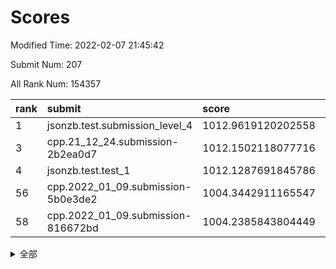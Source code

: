 # Scores

Modified Time: 2022-02-07 21:45:42

Submit Num: 207

All Rank Num: 154357

| rank |               submit               |       score        |       sigma        | pk_num |
| :--- | :--------------------------------- | :----------------- | :----------------- | :----- |
| 1    | jsonzb.test.submission_level_4     | 1012.9619120202558 | 0.7928014306211709 | 2980   |
| 3    | cpp.21_12_24.submission-2b2ea0d7   | 1012.1502118077716 | 0.794370695668578  | 2983   |
| 4    | jsonzb.test.test_1                 | 1012.1287691845786 | 0.794286759975401  | 2983   |
| 56   | cpp.2022_01_09.submission-5b0e3de2 | 1004.3442911165547 | 0.7148251863892852 | 2981   |
| 58   | cpp.2022_01_09.submission-816672bd | 1004.2385843804449 | 0.7281853967454367 | 2984   |


<details>
<summary>全部</summary>

| rank |                 submit                 |       score        |       sigma        | pk_num |
| :--- | :------------------------------------- | :----------------- | :----------------- | :----- |
| 1    | jsonzb.test.submission_level_4         | 1012.9619120202558 | 0.7928014306211709 | 2980   |
| 2    | gobigger.level_3.submission_level_3_18 | 1012.3683368197408 | 0.7982282803920937 | 2987   |
| 3    | cpp.21_12_24.submission-2b2ea0d7       | 1012.1502118077716 | 0.794370695668578  | 2983   |
| 4    | jsonzb.test.test_1                     | 1012.1287691845786 | 0.794286759975401  | 2983   |
| 5    | gobigger.level_3.submission_level_3_8  | 1011.2674058466242 | 0.7511199854881628 | 2985   |
| 6    | gobigger.level_3.submission_level_3_23 | 1011.01790844539   | 0.7676631030616458 | 2982   |
| 7    | gobigger.level_3.submission_level_3_30 | 1010.9867164351145 | 0.8026369889796195 | 2982   |
| 8    | gobigger.level_3.submission_level_3_29 | 1010.9206714288339 | 0.7801754781914249 | 2980   |
| 9    | gobigger.level_3.submission_level_3_24 | 1010.739578321753  | 0.7664621797391695 | 2982   |
| 10   | gobigger.level_3.submission_level_3_45 | 1010.5534400349785 | 0.7730419271533348 | 2981   |
| 11   | gobigger.level_3.submission_level_3_9  | 1010.4397081858731 | 0.7469859067205509 | 2977   |
| 12   | gobigger.level_3.submission_level_3_26 | 1010.3739062955642 | 0.7596581525768014 | 2980   |
| 13   | gobigger.level_3.submission_level_3_35 | 1010.3419732239903 | 0.7518150132610394 | 2984   |
| 14   | gobigger.level_3.submission_level_3_39 | 1010.3135558746764 | 0.7630602375097367 | 2983   |
| 15   | gobigger.level_3.submission_level_3_48 | 1010.2697328185611 | 0.7579738853865141 | 2981   |
| 16   | gobigger.level_3.submission_level_3_40 | 1010.2265145220456 | 0.7523433721631615 | 2985   |
| 17   | gobigger.level_3.submission_level_3_32 | 1010.2191268175036 | 0.7594288141833174 | 2986   |
| 18   | gobigger.level_3.submission_level_3_20 | 1010.1525790893202 | 0.7595111431714209 | 2985   |
| 19   | gobigger.level_3.submission_level_3_38 | 1010.1376668174447 | 0.7499788713030455 | 2989   |
| 20   | gobigger.level_3.submission_level_3_41 | 1010.1171682419623 | 0.7434759144904306 | 2984   |
| 21   | gobigger.level_3.submission_level_3_4  | 1010.0532706817115 | 0.7601123785031353 | 2985   |
| 22   | gobigger.level_3.submission_level_3_1  | 1009.9691122700295 | 0.7775048327011176 | 2979   |
| 23   | gobigger.level_3.submission_level_3_31 | 1009.9284999241733 | 0.7725646489864729 | 2986   |
| 24   | gobigger.level_3.submission_level_3_7  | 1009.8615554990425 | 0.7567997197571743 | 2983   |
| 25   | gobigger.level_3.submission_level_3_5  | 1009.8417298864493 | 0.748364227033202  | 2984   |
| 26   | gobigger.level_3.submission_level_3_19 | 1009.8257598402108 | 0.7603065836792366 | 2983   |
| 27   | gobigger.level_3.submission_level_3_37 | 1009.7927985068576 | 0.7566688847670543 | 2984   |
| 28   | gobigger.level_3.submission_level_3_44 | 1009.7470658776738 | 0.758621925711423  | 2988   |
| 29   | gobigger.level_3.submission_level_3_0  | 1009.6193886498681 | 0.7415591534631972 | 2987   |
| 30   | gobigger.level_3.submission_level_3_49 | 1009.5607591632788 | 0.7538428295616973 | 2984   |
| 31   | gobigger.level_3.submission_level_3_22 | 1009.5440304170977 | 0.7867126246426998 | 2988   |
| 32   | gobigger.level_3.submission_level_3_16 | 1009.5415181088619 | 0.747849467447052  | 2984   |
| 33   | gobigger.level_3.submission_level_3_14 | 1009.5377712881523 | 0.7397701994442853 | 2982   |
| 34   | gobigger.level_3.submission_level_3_25 | 1009.5359787282562 | 0.7686056657144386 | 2983   |
| 35   | gobigger.level_3.submission_level_3_36 | 1009.526328124561  | 0.7643400766434687 | 2979   |
| 36   | gobigger.level_3.submission_level_3_27 | 1009.5222551074916 | 0.7546749798642738 | 2982   |
| 37   | gobigger.level_3.submission_level_3_3  | 1009.5211513600054 | 0.761194074033755  | 2983   |
| 38   | gobigger.level_3.submission_level_3_11 | 1009.4611490532046 | 0.7432839662682165 | 2979   |
| 39   | gobigger.level_3.submission_level_3_28 | 1009.4571663278246 | 0.7405693126363391 | 2983   |
| 40   | gobigger.level_3.submission_level_3_34 | 1009.3938057290636 | 0.7447005694536427 | 2983   |
| 41   | gobigger.level_3.submission_level_3_2  | 1009.3793106918565 | 0.7665801272793986 | 2981   |
| 42   | gobigger.level_3.submission_level_3_6  | 1009.3464437911655 | 0.735095681738746  | 2986   |
| 43   | gobigger.level_3.submission_level_3_15 | 1009.3236350432106 | 0.7557018424946069 | 2979   |
| 44   | gobigger.level_3.submission_level_3_42 | 1009.260823259248  | 0.7332118801719036 | 2981   |
| 45   | gobigger.level_3.submission_level_3_33 | 1009.2507534835698 | 0.7494548347793679 | 2983   |
| 46   | gobigger.level_3.submission_level_3_10 | 1009.1572177244902 | 0.7385577864517642 | 2985   |
| 47   | gobigger.level_3.submission_level_3_12 | 1009.1215467372537 | 0.7522721866401118 | 2985   |
| 48   | gobigger.level_3.submission_level_3_43 | 1009.0962126924846 | 0.7340083039349458 | 2982   |
| 49   | gobigger.level_3.submission_level_3_13 | 1008.8812883885527 | 0.7207135519795058 | 2981   |
| 50   | gobigger.level_3.submission_level_3_46 | 1008.8288627430867 | 0.7479156567389668 | 2986   |
| 51   | gobigger.level_3.submission_level_3_21 | 1008.6085322357563 | 0.7330220944669189 | 2983   |
| 52   | gobigger.level_3.submission_level_3_17 | 1008.4168160351155 | 0.7409015852162558 | 2982   |
| 53   | gobigger.level_3.submission_level_3_47 | 1008.0698307643049 | 0.7237966334118417 | 2980   |
| 54   | gobigger.level_1.submission_level_1_29 | 1005.0155407682272 | 0.7101912094684866 | 2983   |
| 55   | gobigger.level_1.submission_level_1_12 | 1004.9324916069328 | 0.7136564583507431 | 2986   |
| 56   | cpp.2022_01_09.submission-5b0e3de2     | 1004.3442911165547 | 0.7148251863892852 | 2981   |
| 57   | gobigger.level_1.submission_level_1_42 | 1004.2993041404831 | 0.7168730150173689 | 2981   |
| 58   | cpp.2022_01_09.submission-816672bd     | 1004.2385843804449 | 0.7281853967454367 | 2984   |
| 59   | gobigger.level_1.submission_level_1_46 | 1004.2290546630852 | 0.7262072969446132 | 2989   |
| 60   | gobigger.level_1.submission_level_1_30 | 1004.1027097243448 | 0.7288498410136528 | 2980   |
| 61   | gobigger.level_1.submission_level_1_21 | 1004.0478032252194 | 0.7088141166370078 | 2987   |
| 62   | gobigger.level_1.submission_level_1_25 | 1003.9437228302271 | 0.7205482363142792 | 2982   |
| 63   | gobigger.level_1.submission_level_1_39 | 1003.8670058825617 | 0.7107696347008557 | 2982   |
| 64   | gobigger.level_1.submission_level_1_7  | 1003.850482191768  | 0.7210641549376668 | 2985   |
| 65   | gobigger.level_1.submission_level_1_41 | 1003.8298022133326 | 0.7124952469622085 | 2974   |
| 66   | gobigger.level_1.submission_level_1_11 | 1003.8158851441193 | 0.7012614905139211 | 2987   |
| 67   | gobigger.level_1.submission_level_1_48 | 1003.787919519276  | 0.718067752900837  | 2981   |
| 68   | gobigger.level_1.submission_level_1_4  | 1003.7406181557483 | 0.7227254946288907 | 2985   |
| 69   | gobigger.level_1.submission_level_1_14 | 1003.7198886497167 | 0.7100757668389782 | 2982   |
| 70   | gobigger.level_1.submission_level_1_8  | 1003.7052866088108 | 0.7203679271525747 | 2980   |
| 71   | gobigger.level_1.submission_level_1_26 | 1003.6643794880498 | 0.7178159720324269 | 2982   |
| 72   | gobigger.level_1.submission_level_1_19 | 1003.5943782007985 | 0.7149272169516262 | 2987   |
| 73   | gobigger.level_1.submission_level_1_6  | 1003.5559575427964 | 0.7073098737998597 | 2982   |
| 74   | gobigger.level_1.submission_level_1_22 | 1003.55191715369   | 0.7116417952265781 | 2979   |
| 75   | gobigger.level_1.submission_level_1_17 | 1003.5263444197991 | 0.7161183752479873 | 2984   |
| 76   | gobigger.level_1.submission_level_1_37 | 1003.4479091628525 | 0.7266619130341877 | 2983   |
| 77   | gobigger.level_1.submission_level_1_24 | 1003.4429711081724 | 0.7132099859484701 | 2981   |
| 78   | gobigger.level_1.submission_level_1_44 | 1003.4349044603538 | 0.7045744300929854 | 2983   |
| 79   | gobigger.level_1.submission_level_1_2  | 1003.3731169429213 | 0.7169728853719468 | 2985   |
| 80   | gobigger.level_1.submission_level_1_9  | 1003.3569913814712 | 0.7071703583998151 | 2982   |
| 81   | gobigger.level_1.submission_level_1_20 | 1003.354472066112  | 0.7153818532420688 | 2984   |
| 82   | gobigger.level_1.submission_level_1_27 | 1003.3221455761922 | 0.7113209923781751 | 2984   |
| 83   | gobigger.level_1.submission_level_1_32 | 1003.2348868602937 | 0.7184803275496103 | 2984   |
| 84   | gobigger.level_1.submission_level_1_13 | 1003.2212753216318 | 0.6978717565084905 | 2984   |
| 85   | gobigger.level_1.submission_level_1_35 | 1003.1937302001281 | 0.7135998981324996 | 2981   |
| 86   | gobigger.level_1.submission_level_1_15 | 1003.1772905946411 | 0.7102588252319432 | 2982   |
| 87   | gobigger.level_1.submission_level_1_47 | 1003.1693696263878 | 0.7107212088991365 | 2981   |
| 88   | gobigger.level_1.submission_level_1_18 | 1003.1319116027425 | 0.7165499423783636 | 2984   |
| 89   | gobigger.level_1.submission_level_1_1  | 1003.0854770077818 | 0.7247266534145284 | 2980   |
| 90   | gobigger.level_1.submission_level_1_33 | 1003.0774524187943 | 0.7125494054653276 | 2980   |
| 91   | gobigger.level_1.submission_level_1_10 | 1003.0556537242892 | 0.7102335592458974 | 2986   |
| 92   | gobigger.level_1.submission_level_1_38 | 1003.0516693843949 | 0.726716287476943  | 2981   |
| 93   | gobigger.level_1.submission_level_1_34 | 1003.0001216158656 | 0.7067914777506783 | 2986   |
| 94   | gobigger.level_1.submission_level_1_5  | 1002.9701034771667 | 0.7238037016506051 | 2982   |
| 95   | gobigger.level_1.submission_level_1_49 | 1002.8742453536499 | 0.7094364841843512 | 2982   |
| 96   | gobigger.level_1.submission_level_1_23 | 1002.8040658350292 | 0.7080958020169377 | 2983   |
| 97   | gobigger.level_1.submission_level_1_3  | 1002.7133884336067 | 0.7110097803012608 | 2984   |
| 98   | gobigger.level_1.submission_level_1_36 | 1002.6971850444737 | 0.7133672993944652 | 2979   |
| 99   | gobigger.level_1.submission_level_1_28 | 1002.6895499964786 | 0.7063233267606852 | 2984   |
| 100  | gobigger.level_1.submission_level_1_40 | 1002.6250529320477 | 0.716730176621815  | 2979   |
| 101  | gobigger.level_1.submission_level_1_31 | 1002.3890475875002 | 0.7150569827261323 | 2984   |
| 102  | gobigger.level_1.submission_level_1_45 | 1002.3569035757192 | 0.7231879132332732 | 2987   |
| 103  | gobigger.level_1.submission_level_1_16 | 1002.2774116932773 | 0.7103494162649832 | 2987   |
| 104  | gobigger.level_1.submission_level_1_0  | 1002.1456832666624 | 0.7185928142524133 | 2984   |
| 105  | gobigger.level_1.submission_level_1_43 | 1001.6578671636568 | 0.7226591403199178 | 2987   |
| 106  | gobigger.random.submission_random_24   | 998.3321350591672  | 0.7122903677257425 | 2985   |
| 107  | gobigger.random.submission_random_22   | 997.4520161319334  | 0.6983295208878029 | 2983   |
| 108  | gobigger.random.submission_random_41   | 997.446860725686   | 0.7099386479076092 | 2980   |
| 109  | gobigger.random.submission_random_35   | 997.1567145754107  | 0.7122210383575683 | 2986   |
| 110  | gobigger.random.submission_random_1    | 996.8138258915772  | 0.7211013726794622 | 2980   |
| 111  | gobigger.random.submission_random_21   | 996.7166922015562  | 0.7078314380751823 | 2982   |
| 112  | gobigger.random.submission_random_8    | 996.697625228443   | 0.7157749360921271 | 2984   |
| 113  | gobigger.random.submission_random_12   | 996.4948862971131  | 0.7047041913794901 | 2983   |
| 114  | gobigger.random.submission_random_26   | 996.4692916574619  | 0.70891181373271   | 2980   |
| 115  | gobigger.random.submission_random_15   | 996.4331171637147  | 0.7251415620774999 | 2984   |
| 116  | gobigger.random.submission_random_43   | 996.4071746500606  | 0.7105292506474489 | 2985   |
| 117  | gobigger.random.submission_random_37   | 996.2717787123006  | 0.7002451708252112 | 2986   |
| 118  | gobigger.random.submission_random_45   | 996.2696364386759  | 0.7129175430312645 | 2981   |
| 119  | gobigger.random.submission_random_23   | 996.1824364306075  | 0.7038889134631674 | 2981   |
| 120  | gobigger.random.submission_random_47   | 996.1740593502126  | 0.7093762522427918 | 2981   |
| 121  | gobigger.random.submission_random_6    | 996.1571018638208  | 0.7109719704165702 | 2987   |
| 122  | gobigger.random.submission_random_27   | 996.1456051161401  | 0.7239516738405127 | 2979   |
| 123  | gobigger.random.submission_random_38   | 996.1114532348034  | 0.7025170133755447 | 2980   |
| 124  | gobigger.random.submission_random_42   | 996.0336842126129  | 0.717937579491688  | 2982   |
| 125  | gobigger.random.submission_random_32   | 996.0172714727555  | 0.7124547805759942 | 2987   |
| 126  | gobigger.random.submission_random_28   | 996.0153326235494  | 0.7235434808922772 | 2986   |
| 127  | gobigger.random.submission_random_16   | 996.0016054683248  | 0.6950642912281676 | 2984   |
| 128  | gobigger.random.submission_random_30   | 995.9549579931175  | 0.7059569014575487 | 2981   |
| 129  | gobigger.random.submission_random_48   | 995.9331128195647  | 0.7008642620119458 | 2985   |
| 130  | gobigger.random.submission_random_29   | 995.8319863363937  | 0.7091133794874512 | 2984   |
| 131  | gobigger.random.submission_random_36   | 995.8207940571333  | 0.7127963667740319 | 2981   |
| 132  | gobigger.random.submission_random_25   | 995.7863682074083  | 0.7138976842561185 | 2979   |
| 133  | gobigger.random.submission_random_13   | 995.7620412265696  | 0.6978749008423992 | 2985   |
| 134  | gobigger.random.submission_random_49   | 995.6942047139803  | 0.712000905001327  | 2983   |
| 135  | gobigger.random.submission_random_39   | 995.6617987382812  | 0.7212546667435131 | 2988   |
| 136  | gobigger.random.submission_random_31   | 995.6407279827954  | 0.7043329954998326 | 2980   |
| 137  | gobigger.random.submission_random_44   | 995.632792637274   | 0.7234724216402848 | 2985   |
| 138  | gobigger.random.submission_random_40   | 995.6239805431956  | 0.7211985181719572 | 2989   |
| 139  | gobigger.level_2.submission_level_2_31 | 995.5589614080609  | 0.714120145954557  | 2984   |
| 140  | gobigger.random.submission_random_7    | 995.5588036288817  | 0.7303391021839646 | 2980   |
| 141  | gobigger.random.submission_random_3    | 995.4474517867112  | 0.7133750882110236 | 2977   |
| 142  | gobigger.random.submission_random_9    | 995.437693716602   | 0.7181267971798121 | 2980   |
| 143  | gobigger.random.submission_random_17   | 995.417399119798   | 0.7152727948979785 | 2986   |
| 144  | gobigger.random.submission_random_20   | 995.4046504745875  | 0.7082235581444427 | 2987   |
| 145  | gobigger.random.submission_random_0    | 995.3993858316553  | 0.7062167524110646 | 2983   |
| 146  | gobigger.random.submission_random_2    | 995.3802369257187  | 0.7037893002189239 | 2988   |
| 147  | gobigger.random.submission_random_33   | 995.2153140942365  | 0.7353682686374529 | 2981   |
| 148  | gobigger.random.submission_random_34   | 995.1186214161604  | 0.719776839082725  | 2986   |
| 149  | gobigger.random.submission_random_4    | 995.0893472885273  | 0.7104308364989228 | 2983   |
| 150  | gobigger.random.submission_random_5    | 995.0657685491087  | 0.7119064453829484 | 2983   |
| 151  | gobigger.random.submission_random_10   | 994.9544056051074  | 0.6990152524136011 | 2985   |
| 152  | gobigger.random.submission_random_46   | 994.9500246745013  | 0.7196620356884781 | 2986   |
| 153  | gobigger.random.submission_random_14   | 994.6947382193051  | 0.7088106905342758 | 2980   |
| 154  | gobigger.random.submission_random_19   | 994.5039076471173  | 0.7094585910047786 | 2981   |
| 155  | gobigger.random.submission_random_11   | 994.37991895658    | 0.7309517389327742 | 2985   |
| 156  | gobigger.random.submission_random_18   | 994.3328272337293  | 0.7141979069436857 | 2977   |
| 157  | gobigger.level_2.submission_level_2_1  | 994.2401417864289  | 0.726888650103641  | 2978   |
| 158  | gobigger.level_2.submission_level_2_33 | 993.8931589335803  | 0.7269243192009585 | 2982   |
| 159  | gobigger.level_2.submission_level_2_5  | 993.6685043746108  | 0.7430312582147981 | 2984   |
| 160  | gobigger.level_2.submission_level_2_6  | 993.4363616703436  | 0.7488728540701597 | 2982   |
| 161  | gobigger.level_2.submission_level_2_26 | 993.3835475734327  | 0.7276243104605334 | 2979   |
| 162  | gobigger.level_2.submission_level_2_25 | 993.2699709336299  | 0.7399702336784071 | 2980   |
| 163  | gobigger.level_2.submission_level_2_14 | 993.2662429004234  | 0.7585889992102081 | 2980   |
| 164  | gobigger.level_2.submission_level_2_38 | 992.9575274375331  | 0.745334835468869  | 2978   |
| 165  | gobigger.level_2.submission_level_2_29 | 992.915329317126   | 0.7449983564573817 | 2985   |
| 166  | gobigger.level_2.submission_level_2_23 | 992.9009954338601  | 0.7326698121506873 | 2981   |
| 167  | gobigger.level_2.submission_level_2_22 | 992.899128314341   | 0.7465806655928731 | 2980   |
| 168  | gobigger.level_2.submission_level_2_28 | 992.8969015048034  | 0.7381588683718676 | 2984   |
| 169  | gobigger.level_2.submission_level_2_7  | 992.8890387492162  | 0.7472851232748257 | 2987   |
| 170  | gobigger.level_2.submission_level_2_8  | 992.8338736147252  | 0.7489166796471002 | 2986   |
| 171  | gobigger.level_2.submission_level_2_44 | 992.6252435344056  | 0.724171823647245  | 2983   |
| 172  | gobigger.level_2.submission_level_2_3  | 992.6166796250342  | 0.7364339362625819 | 2983   |
| 173  | gobigger.level_2.submission_level_2_24 | 992.5470666086635  | 0.7478672665125489 | 2979   |
| 174  | gobigger.level_2.submission_level_2_10 | 992.5084094782829  | 0.7508540527516999 | 2982   |
| 175  | gobigger.level_2.submission_level_2_27 | 992.4629398789687  | 0.7465282499091946 | 2982   |
| 176  | gobigger.level_2.submission_level_2_45 | 992.3959301054197  | 0.7344803628560321 | 2980   |
| 177  | gobigger.level_2.submission_level_2_40 | 992.3918895096048  | 0.7613558011342397 | 2981   |
| 178  | gobigger.level_2.submission_level_2_17 | 992.332904695228   | 0.7577724812966077 | 2981   |
| 179  | gobigger.level_2.submission_level_2_30 | 992.2976120379852  | 0.7412884162191065 | 2984   |
| 180  | gobigger.level_2.submission_level_2_43 | 992.2957727409075  | 0.7570814848012523 | 2983   |
| 181  | gobigger.level_2.submission_level_2_32 | 992.2596135461516  | 0.742231631925703  | 2980   |
| 182  | gobigger.level_2.submission_level_2_21 | 992.2193409493924  | 0.7446522980682898 | 2984   |
| 183  | gobigger.level_2.submission_level_2_16 | 992.0941065712402  | 0.746800573835628  | 2978   |
| 184  | gobigger.level_2.submission_level_2_49 | 992.0483681697697  | 0.7463540139835958 | 2983   |
| 185  | gobigger.level_2.submission_level_2_48 | 991.8711489874331  | 0.7356159564897894 | 2984   |
| 186  | gobigger.level_2.submission_level_2_12 | 991.8657829539434  | 0.765751784393869  | 2987   |
| 187  | gobigger.level_2.submission_level_2_19 | 991.8403734899182  | 0.7343139398757851 | 2985   |
| 188  | gobigger.level_2.submission_level_2_11 | 991.8167027891897  | 0.7447073648781883 | 2984   |
| 189  | gobigger.level_2.submission_level_2_41 | 991.6911925135965  | 0.7421433471828333 | 2978   |
| 190  | gobigger.level_2.submission_level_2_46 | 991.477503746238   | 0.738878791917924  | 2984   |
| 191  | gobigger.level_2.submission_level_2_18 | 991.459446715545   | 0.7524792519422768 | 2981   |
| 192  | gobigger.level_2.submission_level_2_37 | 991.4525818077268  | 0.7479465572383983 | 2988   |
| 193  | gobigger.level_2.submission_level_2_4  | 991.4504509328964  | 0.7526416600836852 | 2983   |
| 194  | gobigger.level_2.submission_level_2_35 | 991.402138215684   | 0.7597091608392132 | 2979   |
| 195  | gobigger.level_2.submission_level_2_2  | 991.3322523626526  | 0.7575763803105724 | 2983   |
| 196  | gobigger.level_2.submission_level_2_15 | 991.2701387171371  | 0.7695322657041085 | 2984   |
| 197  | gobigger.level_2.submission_level_2_47 | 991.2619297448176  | 0.7622462037365272 | 2976   |
| 198  | gobigger.level_2.submission_level_2_39 | 991.0254842807847  | 0.7683434932546118 | 2982   |
| 199  | gobigger.level_2.submission_level_2_13 | 990.9891671316001  | 0.7476531670004865 | 2978   |
| 200  | gobigger.level_2.submission_level_2_36 | 990.9886276283557  | 0.746517209874831  | 2982   |
| 201  | gobigger.level_2.submission_level_2_0  | 990.9843667898685  | 0.7593034412918591 | 2985   |
| 202  | gobigger.level_2.submission_level_2_9  | 990.975126287529   | 0.7616730149098616 | 2984   |
| 203  | gobigger.level_2.submission_level_2_42 | 990.7655095247261  | 0.7408481646828813 | 2980   |
| 204  | gobigger.level_2.submission_level_2_34 | 989.5198892215573  | 0.7727774048701356 | 2978   |
| 205  | gobigger.level_2.submission_level_2_20 | 989.3915318488315  | 0.8008707040567316 | 2978   |
| 206  | gobigger.none.submission_none_0        | 976.2417521583767  | 1.4404629812960446 | 2980   |
| 207  | gobigger.none.submission_none_1        | 973.7803807273434  | 1.8079609476138685 | 2983   |

</details>
